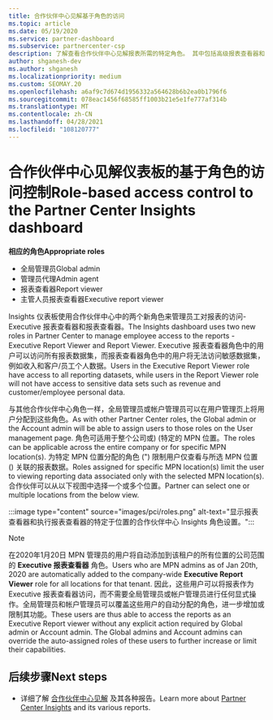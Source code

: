 ```yaml
---
title: 合作伙伴中心见解基于角色的访问
ms.topic: article
ms.date: 05/19/2020
ms.service: partner-dashboard
ms.subservice: partnercenter-csp
description: 了解查看合作伙伴中心见解报表所需的特定角色。 其中包括高级报表查看器和报表查看器的角色。
author: shganesh-dev
ms.author: shganesh
ms.localizationpriority: medium
ms.custom: SEOMAY.20
ms.openlocfilehash: a6af9c7d674d1956332a564628b6b2ea0b1796f6
ms.sourcegitcommit: 078eac1456f68585ff1003b21e5e1fe777af314b
ms.translationtype: MT
ms.contentlocale: zh-CN
ms.lasthandoff: 04/28/2021
ms.locfileid: "108120777"
---
```

# <a name="role-based-access-control-to-the-partner-center-insights-dashboard"></a><span data-ttu-id="f8046-104">合作伙伴中心见解仪表板的基于角色的访问控制</span><span class="sxs-lookup"><span data-stu-id="f8046-104">Role-based access control to the Partner Center Insights dashboard</span></span>

<span data-ttu-id="f8046-105">**相应的角色**</span><span class="sxs-lookup"><span data-stu-id="f8046-105">**Appropriate roles**</span></span>

- <span data-ttu-id="f8046-106">全局管理员</span><span class="sxs-lookup"><span data-stu-id="f8046-106">Global admin</span></span>
- <span data-ttu-id="f8046-107">管理员代理</span><span class="sxs-lookup"><span data-stu-id="f8046-107">Admin agent</span></span>
- <span data-ttu-id="f8046-108">报表查看器</span><span class="sxs-lookup"><span data-stu-id="f8046-108">Report viewer</span></span>
- <span data-ttu-id="f8046-109">主管人员报表查看器</span><span class="sxs-lookup"><span data-stu-id="f8046-109">Executive report viewer</span></span>

<span data-ttu-id="f8046-110">Insights 仪表板使用合作伙伴中心中的两个新角色来管理员工对报表的访问-Executive 报表查看器和报表查看器。</span><span class="sxs-lookup"><span data-stu-id="f8046-110">The Insights dashboard uses two new roles in Partner Center to manage employee access to the reports - Executive Report Viewer and Report Viewer.</span></span>  <span data-ttu-id="f8046-111">Executive 报表查看器角色中的用户可以访问所有报表数据集，而报表查看器角色中的用户将无法访问敏感数据集，例如收入和客户/员工个人数据。</span><span class="sxs-lookup"><span data-stu-id="f8046-111">Users in the Executive Report Viewer role have access to all reporting datasets, while users in the Report Viewer role will not have access to sensitive data sets such as revenue and customer/employee personal data.</span></span>  

<span data-ttu-id="f8046-112">与其他合作伙伴中心角色一样，全局管理员或帐户管理员可以在用户管理页上将用户分配到这些角色。</span><span class="sxs-lookup"><span data-stu-id="f8046-112">As with other Partner Center roles, the Global admin or the Account admin will be able to assign users to those roles on the User management page.</span></span> <span data-ttu-id="f8046-113">角色可适用于整个公司或)  (特定的 MPN 位置。</span><span class="sxs-lookup"><span data-stu-id="f8046-113">The roles can be applicable across the entire company or for specific MPN location(s).</span></span> <span data-ttu-id="f8046-114">为特定 MPN 位置分配的角色 (") 限制用户仅查看与所选 MPN 位置 () 关联的报表数据。</span><span class="sxs-lookup"><span data-stu-id="f8046-114">Roles assigned for specific MPN location(s) limit the user to viewing reporting data associated only with the selected MPN location(s).</span></span> <span data-ttu-id="f8046-115">合作伙伴可以从以下视图中选择一个或多个位置。</span><span class="sxs-lookup"><span data-stu-id="f8046-115">Partner can select one or multiple locations from the below view.</span></span>

:::image type="content" source="images/pci/roles.png" alt-text="显示报表查看器和执行报表查看器的特定于位置的合作伙伴中心 Insights 角色设置。":::

>[!Note]
> <span data-ttu-id="f8046-117">在2020年1月20日 MPN 管理员的用户将自动添加到该租户的所有位置的公司范围的 **Executive 报表查看器** 角色。</span><span class="sxs-lookup"><span data-stu-id="f8046-117">Users who are MPN admins as of Jan 20th, 2020 are automatically added to the company-wide **Executive Report Viewer** role for all locations for that tenant.</span></span> <span data-ttu-id="f8046-118">因此，这些用户可以将报表作为 Executive 报表查看器访问，而不需要全局管理员或帐户管理员进行任何显式操作。全局管理员和帐户管理员可以覆盖这些用户的自动分配的角色，进一步增加或限制其功能。</span><span class="sxs-lookup"><span data-stu-id="f8046-118">These users are thus able to access the reports as an Executive Report viewer without any explicit action required by Global admin or Account admin. The Global admins and Account admins can override the auto-assigned roles of these users to further increase or limit their capabilities.</span></span>

## <a name="next-steps"></a><span data-ttu-id="f8046-119">后续步骤</span><span class="sxs-lookup"><span data-stu-id="f8046-119">Next steps</span></span>

- <span data-ttu-id="f8046-120">详细了解 [合作伙伴中心见解](partner-center-insights.md) 及其各种报告。</span><span class="sxs-lookup"><span data-stu-id="f8046-120">Learn more about [Partner Center Insights](partner-center-insights.md) and its various reports.</span></span>
